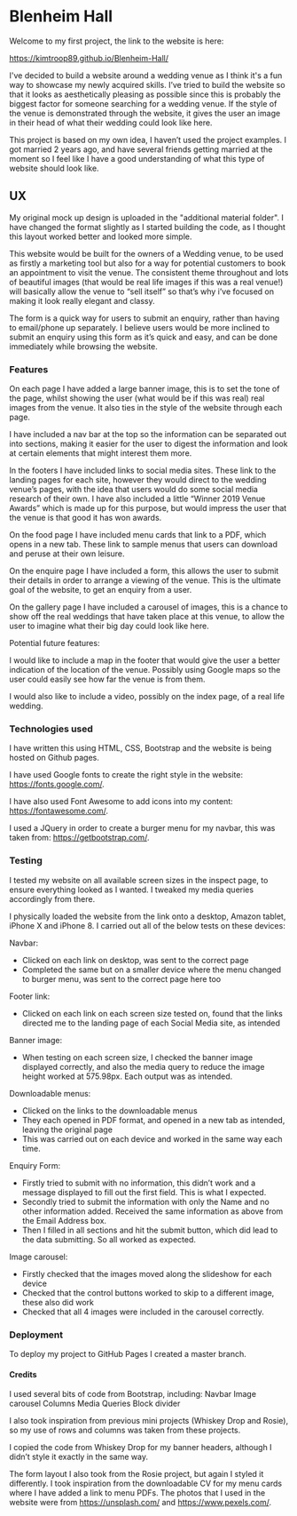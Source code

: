 # Blenheim Hall
 
Welcome to my first project, the link to the website is here:
 
https://kimtroop89.github.io/Blenheim-Hall/
 
I've decided to build a website around a wedding venue as I think it's a fun way to showcase my newly acquired skills. I’ve tried to build the website so that it looks as aesthetically pleasing as possible since this is probably the biggest factor for someone searching for a wedding venue. If the style of the venue is demonstrated through the website, it gives the user an image in their head of what their wedding could look like here.
 
This project is based on my own idea, I haven’t used the project examples. I got married 2 years ago, and have several friends getting married at the moment so I feel like I have a good understanding of what this type of website should look like.
 
## UX
 
My original mock up design is uploaded in the "additional material folder". I have changed the format slightly as I started building the code, as I thought this layout worked better and looked more simple.
 
This website would be built for the owners of a Wedding venue, to be used as firstly a marketing tool but also for a way for potential customers to book an appointment to visit the venue. The consistent theme throughout and lots of beautiful images (that would be real life images if this was a real venue!) will basically allow the venue to “sell itself” so that’s why i’ve focused on making it look really elegant and classy.
 
The form is a quick way for users to submit an enquiry, rather than having to email/phone up separately. I believe users would be more inclined to submit an enquiry using this form as it’s quick and easy, and can be done immediately while browsing the website.
 
 
 
### Features
 
On each page I have added a large banner image, this is to set the tone of the page, whilst showing the user (what would be if this was real) real images from the venue. It also ties in the style of the website through each page.
 
I have included a nav bar at the top so the information can be separated out into sections, making it easier for the user to digest the information and look at certain elements that might interest them more.
 
In the footers I have included links to social media sites. These link to the landing pages for each site, however they would direct to the wedding venue’s pages, with the idea that users would do some social media research of their own. I have also included a little “Winner 2019 Venue Awards” which is made up for this purpose, but would impress the user that the venue is that good it has won awards.
 
On the food page I have included menu cards that link to a PDF, which opens in a new tab. These link to sample menus that users can download and peruse at their own leisure.
 
On the enquire page I have included a form, this allows the user to submit their details in order to arrange a viewing of the venue. This is the ultimate goal of the website, to get an enquiry from a user.
 
On the gallery page I have included a carousel of images, this is a chance to show off the real weddings that have taken place at this venue, to allow the user to imagine what their big day could look like here.
 
Potential future features:
 
I would like to include a map in the footer that would give the user a better indication of the location of the venue. Possibly using Google maps so the user could easily see how far the venue is from them.
 
I would also like to include a video, possibly on the index page, of a real life wedding.
 
### Technologies used
 
I have written this using HTML, CSS, Bootstrap and the website is being hosted on Github pages.
 
I have used Google fonts to create the right style in the website: https://fonts.google.com/.
 
I have also used Font Awesome to add icons into my content: https://fontawesome.com/.
 
I used a JQuery in order to create a burger menu for my navbar, this was taken from: https://getbootstrap.com/.
 
 
### Testing
 
I tested my website on all available screen sizes in the inspect page, to ensure everything looked as I wanted. I tweaked my media queries accordingly from there.
 
I physically loaded the website from the link onto a desktop, Amazon tablet, iPhone X and iPhone 8. I carried out all of the below tests on these devices:
 
Navbar:
- Clicked on each link on desktop, was sent to the correct page
- Completed the same but on a smaller device where the menu changed to burger menu, was sent to the correct page here too

Footer link:
- Clicked on each link on each screen size tested on, found that the links directed me to the landing page of each Social Media site, as intended

Banner image:
- When testing on each screen size, I checked the banner image displayed correctly, and also the media query to reduce the image height worked at 575.98px. Each output was as intended.

Downloadable menus:
- Clicked on the links to the downloadable menus
- They each opened in PDF format, and opened in a new tab as intended, leaving the original page
- This was carried out on each device and worked in the same way each time.

Enquiry Form:
- Firstly tried to submit with no information, this didn’t work and a message displayed to fill out the first field. This is what I expected.
- Secondly tried to submit the information with only the Name and no other information added. Received the same information as above from the Email Address box.
- Then I filled in all sections and hit the submit button, which did lead to the data submitting. So all worked as expected.

Image carousel:
- Firstly checked that the images moved along the slideshow for each device 
- Checked that the control buttons worked to skip to a different image, these also did work
- Checked that all 4 images were included in the carousel correctly.
 
### Deployment
 
To deploy my project to GitHub Pages I created a master branch.
 
 
#### Credits
 
I used several bits of code from Bootstrap, including:
Navbar
Image carousel
Columns
Media Queries
Block divider
 
I also took inspiration from previous mini projects (Whiskey Drop and Rosie), so my use of rows and columns was taken from these projects. 
 
I copied the code from Whiskey Drop for my banner headers, although I didn’t style it exactly in the same way.
 
The form layout I also took from the Rosie project, but again I styled it differently. I took inspiration from the downloadable CV for my menu cards where I have added a link to menu PDFs.
The photos that I used in the website were from https://unsplash.com/ and https://www.pexels.com/.

 


